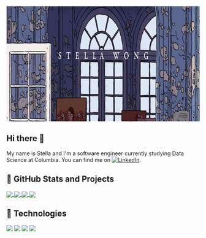 <a href="https://stella-wong.com/">
  <img src="https://github.com/stellaywong/stellaywong/blob/main/stellaywong_github_banner.jpg" alt="Header" height="300"/>
</a>  

## Hi there 👋

My name is Stella and I'm a software engineer currently studying Data Science at Columbia. You can find me on [![LinkedIn][1a]][1].

## 🚀 GitHub Stats and Projects
<a href="https://github.com/stellaywong/stellaywong">
  <img align="center" src="https://github-readme-stats.vercel.app/api?username=stellaywong&count_private=true&show_icons=true&theme=radical&include_all_commits=true&count_private=true&hide_rank=true&hide=prs,issues&title_color=ffffff&text_color=ffffff&icon_color=ee475b&bg_color=34365d&line_height=30"/>
</a>    

<a href="https://github.com/stellaywong/stellaywong">
  <img align="center" src="https://github-readme-stats.vercel.app/api/top-langs/?username=stellaywong&include_all_commits=true&layout=compact&card_width=350&title_color=ffffff&text_color=ffffff&icon_color=ee475b&bg_color=34365d" />
</a>  

<a href="https://github.com/stellaywong/Albert">
  <img align="center" src="https://github-readme-stats.vercel.app/api/pin/?username=stellaywong&repo=Albert&show_owner=true&title_color=ffffff&text_color=ffffff&icon_color=ee475b&bg_color=34365d&line_height=450" />
</a>

<a href="https://github.com/stellaywong/Literacy">
  <img align="center" src="https://github-readme-stats.vercel.app/api/pin/?username=stellaywong&repo=Literacy&show_owner=true&title_color=ffffff&text_color=ffffff&icon_color=ee475b&bg_color=34365d" />
</a>    

## 🔧 Technologies
![](https://img.shields.io/badge/Code-Python-informational?style=flat&logo=python&logoColor=white&color=ee475b)
![](https://img.shields.io/badge/Code-Ruby-informational?style=flat&logo=ruby&logoColor=white&color=ee475b)
![](https://img.shields.io/badge/Code-Javascript-informational?style=flat&logo=javascript&logoColor=white&color=ee475b)
![](https://img.shields.io/badge/Tools-PostgreSQL-informational?style=flat&logo=postgresql&logoColor=white&color=ee475b)

<!-- Other Accounts -->
[1]: https://www.linkedin.com/in/stella-y-wong/
[1a]: https://raw.githubusercontent.com/MartinHeinz/MartinHeinz/master/linkedin-3-16.png
